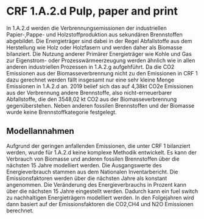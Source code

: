 # CRF 1.A.2.d Pulp, paper and print

In 1.A.2.d werden die Verbrennungsemissionen der industriellen Papier-,Pappe- und Holzstoffproduktion aus sekundären Brennstoffen abgebildet.
Die Energieträger sind dabei in der Regel Abfallstoffe aus dem Herstellung wie Holz oder Holzfasern und werden daher als Biomasse bilanziert.
Die Nutzung anderer Primärer Energieträger wie Kohle und Gas zur Eigenstrom- oder Prozesswärmeerzeugung werden ähnlich wie in allen anderen industriellen Prozessen in 1.A.2.g aufgehführt.
Da die CO2 Emissionen aus der Biomasseverbrennung nicht zu den Emissionen in CRF 1 dazu gerechnet werden fällt insgesamt nur eine sehr kleine Menge Emissionen in 1.A.2.d an.
2019 belief sich das auf 4,38kt CO2e Emissionen aus der Verbrennung andere Brennstoffe, also nicht-erneuerbarer Abfallstoffe, die den 3548,02 kt CO2 aus der Biomasseverbrennung gegenüberstehen.
Neben anderen fossilen Brennstoffen und der Biomasse wurde keine Brennstoffkategorie festgelegt.

## Modellannahmen

Aufgrund der geringen anfallenden Emissionen, die unter CRF 1 bilanziert werden, wurde für 1.A.2.d keine komplexe Methodik entwickelt.
Es kann der Verbrauch von Biomasse und anderen fossilen Brennstoffen über die nächsten 15 Jahre modelliert werden.
Die Ausgangswerte des Energieverbrauch stammen aus dem Nationalen Inventarbericht.
Die Emissionsfaktoren werden über die nächsten Jahre als konstant angenommen.
Die Veränderung des Energieverbrauchs in Prozent kann über die nächsten 15 Jahre eingestellt werden.
Dadurch kann ein fuel switch zu nachhaltigen Energieträgern modelliert werden.
In den Folgejahren wird dann basiert auf der Emissionsfaktoren die CO2,CH4 und N2O Emissionen berechnet.

